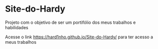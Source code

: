 # Site-do-Hardy

Projeto com o objetivo de ser um portifólio dos meus trabalhos e habilidades


Acesse o link https://hard1nho.github.io/Site-do-Hardy/ para ter acesso a meus trabalhos

